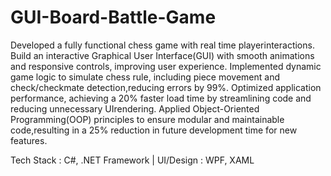 # GUI-Board-Battle-Game
Developed a fully functional chess game with real time playerinteractions. Build an interactive Graphical User Interface(GUI) with smooth animations and responsive controls, improving user experience. 
Implemented dynamic game logic to simulate chess rule, including piece movement and check/checkmate detection,reducing errors by 99%. Optimized application performance, achieving a 20% faster load time by streamlining code and reducing unnecessary UIrendering. 
Applied Object-Oriented Programming(OOP) principles to ensure modular and maintainable code,resulting in a 25% reduction in future development time for new features.

Tech Stack : C#, .NET Framework | UI/Design : WPF, XAML
